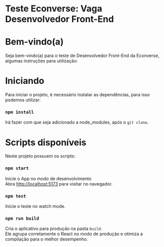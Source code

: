 # Teste Econverse: Vaga Desenvolvedor Front-End

# Bem-vindo(a)
Seja bem-vindo(a) para o teste de Desenvolvedor Front-End da Econverse, algumas instruções para utilização:

# Iniciando

Para iniciar o projeto, é necessário instalar as dependências, para isso podemos utilizar:

### `npm install`

Irá fazer com que seja adicionado a node_modules, após o ``git clone``.

# Scripts disponíveis

Neste projeto possuem os scripts:

### `npm start`

Inicie o App no modo de desenvolvimento\
Abra [http://localhost:5173](http://localhost:5173) para visitar no navegador.

### `npm test`

Inicie o teste no watch mode.

### `npm run build`

Cria o aplicativo para produção na pasta `build`.\
Ele agrupa corretamente o React no modo de produção e otimiza a compilação para o melhor desempenho.
